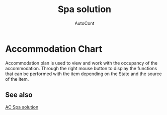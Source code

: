 ﻿---
    title: "Spa solution"
    author: AutoCont
    ms.date: 04/30/2018
    ms.topic: article
    ms.prod: dynamics-nav-2017
    ms.contentlocale: en
    ms.lasthandoff: 04/30/2018
---

# Accommodation Chart

Accommodation plan is used to view and work with the occupancy of the accommodation. Through the right mouse button to display the functions that can be performed with the item depending on the State and the source of the item.


## <a name="see-also"></a>See also
[AC Spa solution](ac-spa-solution.md)